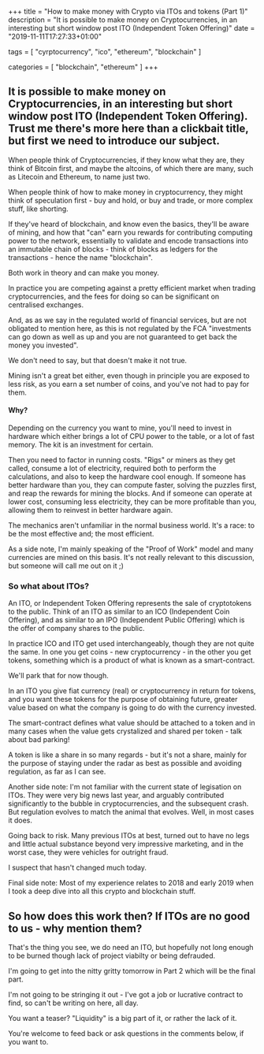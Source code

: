 +++
title = "How to make money with Crypto via ITOs and tokens (Part 1)"
description = "It is possible to make money on Cryptocurrencies, in an interesting but short window post ITO (Independent Token Offering)"
date = "2019-11-11T17:27:33+01:00"

tags = [
    "cyrptocurrency",
    "ico",
	"ethereum",
	"blockchain"
]

categories = [
    "blockchain",
	"ethereum"
]
+++

## It is possible to make money on Cryptocurrencies, in an interesting but short window post ITO (Independent Token Offering). Trust me there's more here than a clickbait title, but first we need to introduce our subject.

When people think of Cryptocurrencies, if they know what they are, they think of Bitcoin first, and maybe the altcoins, of which there are many, such as Litecoin and Ethereum, to name just two.

When people think of how to make money in cryptocurrency, they might think of speculation first - buy and hold, or buy and trade, or more complex stuff, like shorting. 

If they've heard of blockchain, and know even the basics, they'll be aware of mining, and how that "can" earn you rewards for contributing computing power to the network, essentially to validate and encode transactions into an immutable chain of blocks - think of blocks as ledgers for the transactions - hence the name "blockchain".

Both work in theory and can make you money.

In practice you are competing against a pretty efficient market when trading cryptocurrencies, and the fees for doing so can be significant on centralised exchanges.

And, as as we say in the regulated world of financial services, but are not obligated to mention here, as this is not regulated by the FCA "investments can go down as well as up and you are not guaranteed to get back the money you invested". 

We don't need to say, but that doesn't make it not true. 

Mining isn't a great bet either, even though in principle you are exposed to less risk, as you earn a set number of coins, and you've not had to pay for them. 

#### Why?

Depending on the currency you want to mine, you'll need to invest in hardware which either brings a lot of CPU power to the table, or a lot of fast memory. The kit is an investment for certain. 

Then you need to factor in running costs. "Rigs" or miners as they get called, consume a lot of electricity, required both to perform the calculations, and also to keep the hardware cool enough. If someone has better hardware than you, they can compute faster, solving the puzzles first, and reap the rewards for mining the blocks. And if someone can operate at lower cost, consuming less electricity, they can be more profitable than you, allowing them to reinvest in better hardware again.

The mechanics aren't unfamiliar in the normal business world. It's a race: to be the most effective and; the most efficient.

As a side note, I'm mainly speaking of the "Proof of Work" model and many currencies are mined on this basis. It's not really relevant to this discussion, but someone will call me out on it ;)

### So what about ITOs?

An ITO, or Independent Token Offering represents the sale of cryptotokens to the public. Think of an ITO as similar to an ICO (Independent Coin Offering), and as similar to an IPO (Independent Public Offering) which is the offer of company shares to the public.

In practice ICO and ITO get used interchangeably, though they are not quite the same. In one you get coins - new cryptocurrency - in the other you get tokens, something which is a product of what is known as a smart-contract.  

We'll park that for now though.

In an ITO you give fiat currency (real) or cryptocurrency in return for tokens, and you want these tokens for the purpose of obtaining future, greater value based on what the company is going to do with the currency invested. 

The smart-contract defines what value should be attached to a token and in many cases when the value gets crystalized and shared per token - talk about bad parking!

A token is like a share in so many regards - but it's not a share, mainly for the purpose of staying under the radar as best as possible and avoiding regulation, as far as I can see.

Another side note: I'm not familiar with the current state of legisation on ITOs. They were very big news last year, and arguably contributed significantly to the bubble in cryptocurrencies, and the subsequent crash. But regulation evolves to match the animal that evolves. Well, in most cases it does.

Going back to risk. Many previous ITOs at best, turned out to have no legs and little actual substance beyond very impressive marketing, and in the worst case, they were vehicles for outright fraud. 

I suspect that hasn't changed much today.

Final side note: Most of my experience relates to 2018 and early 2019 when I took a deep dive into all this crypto and blockchain stuff.

## So how does this work then? If ITOs are no good to us - why mention them?

That's the thing you see, we do need an ITO, but hopefully not long enough to be burned though lack of project viabilty or being defrauded.

I'm going to get into the nitty gritty tomorrow in Part 2 which will be the final part.

I'm not going to be stringing it out - I've got a job or lucrative contract to find, so can't be writing on here, all day.

You want a teaser? "Liquidity" is a big part of it, or rather the lack of it.

You're welcome to feed back or ask questions in the comments below, if you want to.
